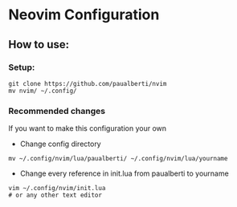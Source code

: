 # Neovim Configuration

## How to use:
### Setup:
```
git clone https://github.com/paualberti/nvim
mv nvim/ ~/.config/
```
### Recommended changes
If you want to make this configuration your own
* Change config directory
```
mv ~/.config/nvim/lua/paualberti/ ~/.config/nvim/lua/yourname
```
* Change every reference in init.lua from paualberti to yourname
```
vim ~/.config/nvim/init.lua
# or any other text editor
```
